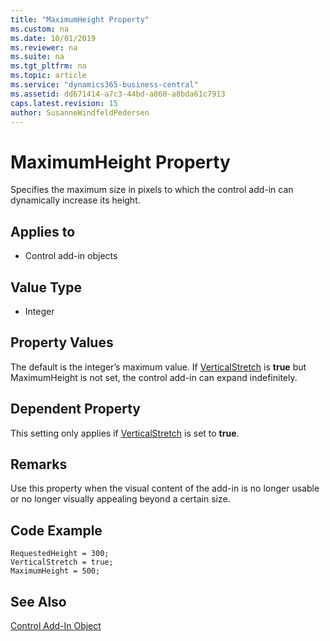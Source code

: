 ```yaml
---
title: "MaximumHeight Property"
ms.custom: na
ms.date: 10/01/2019
ms.reviewer: na
ms.suite: na
ms.tgt_pltfrm: na
ms.topic: article
ms.service: "dynamics365-business-central"
ms.assetid: dd671414-a7c3-44bd-a860-a8bda61c7913
caps.latest.revision: 15
author: SusanneWindfeldPedersen
---
```


 

# MaximumHeight Property

Specifies the maximum size in pixels to which the control add-in can dynamically increase its height.

## Applies to
- Control add-in objects
  
## Value Type 
  
-   Integer 

## Property Values
The default is the integer’s maximum value. If [VerticalStretch](devenv-verticalstretch-property.md) is **true** but MaximumHeight is not set, the control add-in can expand indefinitely.

## Dependent Property
This setting only applies if [VerticalStretch](devenv-verticalstretch-property.md) is set to **true**.

## Remarks
Use this property when the visual content of the add-in is no longer usable or no longer visually appealing beyond a certain size.

## Code Example
```
RequestedHeight = 300;
VerticalStretch = true;
MaximumHeight = 500;
```


## See Also  
[Control Add-In Object](../devenv-control-addin-object.md)   
 